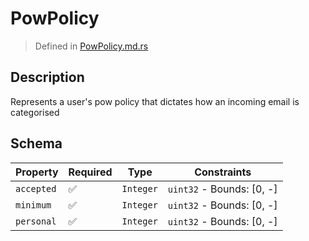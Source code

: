 # PowPolicy
> Defined in [PowPolicy.md.rs](../pow/interface/src/interface/pow)

## Description
Represents a user's pow policy that dictates how an incoming email is categorised

## Schema

| Property | Required | Type | Constraints |
| --- | --- | --- | --- |
| `accepted` | ✅ | `Integer` | `uint32` - Bounds: [0, -] | 
| `minimum` | ✅ | `Integer` | `uint32` - Bounds: [0, -] | 
| `personal` | ✅ | `Integer` | `uint32` - Bounds: [0, -] | 


